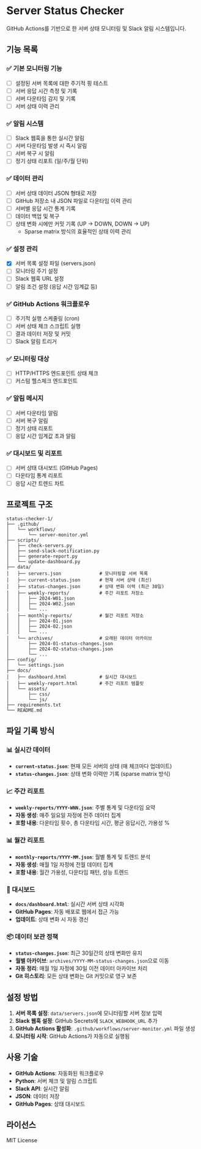 # Server Status Checker

GitHub Actions를 기반으로 한 서버 상태 모니터링 및 Slack 알림 시스템입니다.

## 기능 목록

### ✅ 기본 모니터링 기능
- [ ] 설정된 서버 목록에 대한 주기적 핑 테스트
- [ ] 서버 응답 시간 측정 및 기록
- [ ] 서버 다운타임 감지 및 기록
- [ ] 서버 상태 이력 관리

### ✅ 알림 시스템
- [ ] Slack 웹훅을 통한 실시간 알림
- [ ] 서버 다운타임 발생 시 즉시 알림
- [ ] 서버 복구 시 알림
- [ ] 정기 상태 리포트 (일/주/월 단위)

### ✅ 데이터 관리
- [ ] 서버 상태 데이터 JSON 형태로 저장
- [ ] GitHub 저장소 내 JSON 파일로 다운타임 이력 관리
- [ ] 서버별 응답 시간 통계 기록
- [ ] 데이터 백업 및 복구
- [ ] 상태 변화 시에만 커밋 기록 (UP → DOWN, DOWN → UP)
    - Sparse matrix 방식의 효율적인 상태 이력 관리

### ✅ 설정 관리
- [x] 서버 목록 설정 파일 (servers.json)
- [ ] 모니터링 주기 설정
- [ ] Slack 웹훅 URL 설정
- [ ] 알림 조건 설정 (응답 시간 임계값 등)

### ✅ GitHub Actions 워크플로우
- [ ] 주기적 실행 스케줄링 (cron)
- [ ] 서버 상태 체크 스크립트 실행
- [ ] 결과 데이터 저장 및 커밋
- [ ] Slack 알림 트리거

### ✅ 모니터링 대상
- [ ] HTTP/HTTPS 엔드포인트 상태 체크
- [ ] 커스텀 헬스체크 엔드포인트

### ✅ 알림 메시지
- [ ] 서버 다운타임 알림
- [ ] 서버 복구 알림
- [ ] 정기 상태 리포트
- [ ] 응답 시간 임계값 초과 알림

### ✅ 대시보드 및 리포트
- [ ] 서버 상태 대시보드 (GitHub Pages)
- [ ] 다운타임 통계 리포트
- [ ] 응답 시간 트렌드 차트

## 프로젝트 구조

```
status-checker-1/
├── .github/
│   └── workflows/
│       └── server-monitor.yml
├── scripts/
│   ├── check-servers.py
│   ├── send-slack-notification.py
│   ├── generate-report.py
│   └── update-dashboard.py
├── data/
│   ├── servers.json              # 모니터링할 서버 목록
│   ├── current-status.json       # 현재 서버 상태 (최신)
│   ├── status-changes.json       # 상태 변화 이력 (최근 30일)
│   ├── weekly-reports/           # 주간 리포트 저장소
│   │   ├── 2024-W01.json
│   │   ├── 2024-W02.json
│   │   └── ...
│   ├── monthly-reports/          # 월간 리포트 저장소
│   │   ├── 2024-01.json
│   │   ├── 2024-02.json
│   │   └── ...
│   └── archives/                 # 오래된 데이터 아카이브
│       ├── 2024-01-status-changes.json
│       ├── 2024-02-status-changes.json
│       └── ...
├── config/
│   └── settings.json
├── docs/
│   ├── dashboard.html            # 실시간 대시보드
│   ├── weekly-report.html        # 주간 리포트 템플릿
│   └── assets/
│       ├── css/
│       └── js/
├── requirements.txt
└── README.md
```

## 파일 기록 방식

### 📊 실시간 데이터
- **`current-status.json`**: 현재 모든 서버의 상태 (매 체크마다 업데이트)
- **`status-changes.json`**: 상태 변화 이력만 기록 (sparse matrix 방식)

### 📈 주간 리포트
- **`weekly-reports/YYYY-WNN.json`**: 주별 통계 및 다운타임 요약
- **자동 생성**: 매주 일요일 자정에 전주 데이터 집계
- **포함 내용**: 다운타임 횟수, 총 다운타임 시간, 평균 응답시간, 가용성 %

### 📊 월간 리포트  
- **`monthly-reports/YYYY-MM.json`**: 월별 통계 및 트렌드 분석
- **자동 생성**: 매월 1일 자정에 전월 데이터 집계
- **포함 내용**: 월간 가용성, 다운타임 패턴, 성능 트렌드

### 🎯 대시보드
- **`docs/dashboard.html`**: 실시간 서버 상태 시각화
- **GitHub Pages**: 자동 배포로 웹에서 접근 가능
- **업데이트**: 상태 변화 시 자동 갱신

### 📦 데이터 보관 정책
- **`status-changes.json`**: 최근 30일간의 상태 변화만 유지
- **월별 아카이브**: `archives/YYYY-MM-status-changes.json`으로 이동
- **자동 정리**: 매월 1일 자정에 30일 이전 데이터 아카이브 처리
- **Git 히스토리**: 모든 상태 변화는 Git 커밋으로 영구 보존

## 설정 방법

1. **서버 목록 설정**: `data/servers.json`에 모니터링할 서버 정보 입력
2. **Slack 웹훅 설정**: GitHub Secrets에 `SLACK_WEBHOOK_URL` 추가
3. **GitHub Actions 활성화**: `.github/workflows/server-monitor.yml` 파일 생성
4. **모니터링 시작**: GitHub Actions가 자동으로 실행됨

## 사용 기술

- **GitHub Actions**: 자동화된 워크플로우
- **Python**: 서버 체크 및 알림 스크립트
- **Slack API**: 실시간 알림
- **JSON**: 데이터 저장
- **GitHub Pages**: 상태 대시보드

## 라이선스

MIT License 